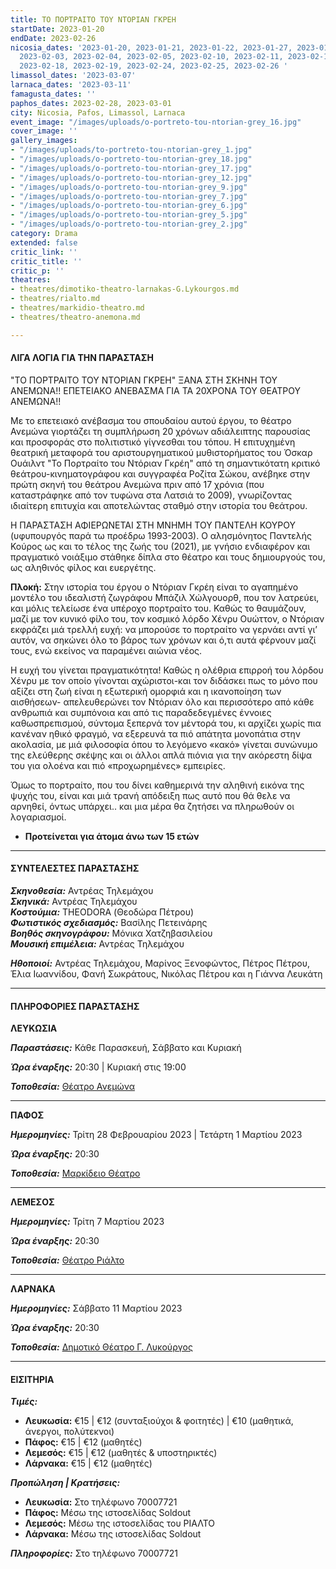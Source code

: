 ```yaml
---
title: ΤΟ ΠΟΡΤΡΑΙΤΟ ΤΟΥ ΝΤΟΡΙΑΝ ΓΚΡΕΗ
startDate: 2023-01-20
endDate: 2023-02-26
nicosia_dates: '2023-01-20, 2023-01-21, 2023-01-22, 2023-01-27, 2023-01-28, 2023-01-29,
  2023-02-03, 2023-02-04, 2023-02-05, 2023-02-10, 2023-02-11, 2023-02-12, 2023-02-17,
  2023-02-18, 2023-02-19, 2023-02-24, 2023-02-25, 2023-02-26 '
limassol_dates: '2023-03-07'
larnaca_dates: '2023-03-11'
famagusta_dates: ''
paphos_dates: 2023-02-28, 2023-03-01
city: Nicosia, Pafos, Limassol, Larnaca
event_image: "/images/uploads/o-portreto-tou-ntorian-grey_16.jpg"
cover_image: ''
gallery_images:
- "/images/uploads/to-portreto-tou-ntorian-grey_1.jpg"
- "/images/uploads/o-portreto-tou-ntorian-grey_18.jpg"
- "/images/uploads/o-portreto-tou-ntorian-grey_17.jpg"
- "/images/uploads/o-portreto-tou-ntorian-grey_12.jpg"
- "/images/uploads/o-portreto-tou-ntorian-grey_9.jpg"
- "/images/uploads/o-portreto-tou-ntorian-grey_7.jpg"
- "/images/uploads/o-portreto-tou-ntorian-grey_6.jpg"
- "/images/uploads/o-portreto-tou-ntorian-grey_5.jpg"
- "/images/uploads/o-portreto-tou-ntorian-grey_2.jpg"
category: Drama
extended: false
critic_link: ''
critic_title: ''
critic_p: ''
theatres:
- theatres/dimotiko-theatro-larnakas-G.Lykourgos.md
- theatres/rialto.md
- theatres/markidio-theatro.md
- theatres/theatro-anemona.md

---
```

#### ΛΙΓΑ ΛΟΓΙΑ ΓΙΑ ΤΗΝ ΠΑΡΑΣΤΑΣΗ

"ΤΟ ΠΟΡΤΡΑΙΤΟ ΤΟΥ ΝΤΟΡΙΑΝ ΓΚΡΕΗ" ΞΑΝΑ ΣΤΗ ΣΚΗΝΗ ΤΟΥ ΑΝΕΜΩΝΑ!! ΕΠΕΤΕΙΑΚΟ ΑΝΕΒΑΣΜΑ ΓΙΑ ΤΑ 20ΧΡΟΝΑ ΤΟΥ ΘΕΑΤΡΟΥ ΑΝΕΜΩΝΑ!!

Με το επετειακό ανέβασμα του σπουδαίου αυτού έργου, το θέατρο Ανεμώνα γιορτάζει τη συμπλήρωση 20 χρόνων αδιάλειπτης παρουσίας και προσφοράς στο πολιτιστικό γίγνεσθαι του τόπου. Η επιτυχημένη θεατρική μεταφορά του αριστουργηματικού μυθιστορήματος του Όσκαρ Ουάιλντ "Το Πορτραίτο του Ντόριαν Γκρέη" από τη σημαντικότατη κριτικό θεάτρου-κινηματογράφου και συγγραφέα Ροζίτα Σώκου, ανέβηκε στην πρώτη σκηνή του θεάτρου Ανεμώνα πριν από 17 χρόνια (που καταστράφηκε από τον τυφώνα στα Λατσιά το 2009), γνωρίζοντας ιδιαίτερη επιτυχία και αποτελώντας σταθμό στην ιστορία του θεάτρου.

Η ΠΑΡΑΣΤΑΣΗ ΑΦΙΕΡΩΝΕΤΑΙ ΣΤΗ ΜΝΗΜΗ ΤΟΥ ΠΑΝΤΕΛΗ ΚΟΥΡΟΥ (υφυπουργός παρά τω προέδρω 1993-2003). Ο αλησμόνητος Παντελής Κούρος ως και το τέλος της ζωής του (2021), με γνήσιο ενδιαφέρον και πραγματικό νοιάξιμο στάθηκε δίπλα στο θέατρο και τους δημιουργούς του, ως αληθινός φίλος και ευεργέτης.

**Πλοκή:** Στην ιστορία του έργου o Ντόριαν Γκρέη είναι το αγαπημένο μοντέλο του ιδεαλιστή ζωγράφου Μπάζιλ Χώλγουορθ, που τον λατρεύει, και μόλις τελείωσε ένα υπέροχο πορτραίτο του. Καθώς το θαυμάζουν, μαζί με τον κυνικό φίλο του, τον κοσμικό λόρδο Χένρυ Ουώττον, ο Ντόριαν εκφράζει μιά τρελλή ευχή: να μπορούσε το πορτραίτο να γερνάει αντί γι’ αυτόν, να σηκώνει όλο το βάρος των χρόνων και ό,τι αυτά φέρνουν μαζί τους, ενώ εκείνος να παραμένει αιώνια νέος.

Η ευχή του γίνεται πραγματικότητα! Καθώς η ολέθρια επιρροή του λόρδου Χένρυ με τον οποίο γίνονται αχώριστοι-και τον διδάσκει πως το μόνο που αξίζει στη ζωή είναι η εξωτερική ομορφιά και η ικανοποίηση των αισθήσεων- απελευθερώνει τον Ντόριαν όλο και περισσότερο από κάθε ανθρωπιά και συμπόνοια και από τις παραδεδεγμένες έννοιες καθωσπρεπισμού, σύντομα ξεπερνά τον μέντορά του, κι αρχίζει χωρίς πια κανέναν ηθικό φραγμό, να εξερευνά τα πιό απάτητα μονοπάτια στην ακολασία, με μιά φιλοσοφία όπου το λεγόμενο «κακό» γίνεται συνώνυμο της ελεύθερης σκέψης και οι άλλοι απλά πιόνια για την ακόρεστη δίψα του για ολοένα και πιό «προχωρημένες» εμπειρίες.

Όμως το πορτραίτο, που του δίνει καθημερινά την αληθινή εικόνα της ψυχής του, είναι και μιά τρανή απόδειξη πως αυτό που θά θελε να αρνηθεί, όντως υπάρχει.. και μια μέρα θα ζητήσει να πληρωθούν οι λογαριασμοί.

* **Προτείνεται για άτομα άνω των 15 ετών**

***

#### ΣΥΝΤΕΛΕΣΤΕΣ ΠΑΡΑΣΤΑΣΗΣ

**_Σκηνοθεσία:_** Αντρέας Τηλεμάχου  
**_Σκηνικά:_** Αντρέας Τηλεμάχου  
**_Κοστούμια:_** THEODORA (Θεοδώρα Πέτρου)  
**_Φωτιστικός σχεδιασμός:_** Βασίλης Πετεινάρης  
**_Βοηθός σκηνογράφου:_** Μόνικα Χατζηβασιλείου  
**_Μουσική επιμέλεια:_** Αντρέας Τηλεμάχου

**_Ηθοποιοί:_** Αντρέας Τηλεμάχου, Μαρίνος Ξενοφώντος, Πέτρος Πέτρου, Έλια Ιωαννίδου, Φανή Σωκράτους, Νικόλας Πέτρου και η Γιάννα Λευκάτη

***

#### ΠΛΗΡΟΦΟΡΙΕΣ ΠΑΡΑΣΤΑΣΗΣ

**ΛΕΥΚΩΣΙΑ**

**_Παραστάσεις:_** Κάθε Παρασκευή, Σάββατο και Κυριακή

**_Ώρα έναρξης:_** 20:30 | Κυριακή στις 19:00

**_Τοποθεσία:_** [Θέατρο Ανεμώνα](?#map)

***

**ΠΑΦΟΣ**

**_Ημερομηνίες:_** Τρίτη 28 Φεβρουαρίου 2023 | Τετάρτη 1 Μαρτίου 2023

**_Ώρα έναρξης:_** 20:30

**_Τοποθεσία:_** [Μαρκίδειο Θέατρο](?#map)

***

**ΛΕΜΕΣΟΣ**

**_Ημερομηνίες:_** Τρίτη 7 Μαρτίου 2023

**_Ώρα έναρξης:_** 20:30

**_Τοποθεσία:_** [Θέατρο Ριάλτο](?#map)

***

**ΛΑΡΝΑΚΑ**

**_Ημερομηνίες:_** Σάββατο 11 Μαρτίου 2023

**_Ώρα έναρξης:_** 20:30

**_Τοποθεσία:_** [Δημοτικό Θέατρο Γ. Λυκούργος](?#map)

***

#### ΕΙΣΙΤΗΡΙΑ

**_Τιμές:_**

* **Λευκωσία:**  €15 | €12 (συνταξιούχοι & φοιτητές) | €10 (μαθητικά, άνεργοι, πολύτεκνοι)
* **Πάφος:** €15 | €12 (μαθητές)
* **Λεμεσός:** €15 | €12 (μαθητές & υποστηρικτές)
* **Λάρνακα:** €15 | €12 (μαθητές)

**_Προπώληση | Κρατήσεις:_** 

* **Λευκωσία:** Στο τηλέφωνο 70007721
* **Πάφος:** Μέσω της ιστοσελίδας Soldout
* **Λεμεσός:** Μέσω της ιστοσελίδας του ΡΙΑΛΤΟ
* **Λάρνακα:** Μέσω της ιστοσελίδας Soldout

**_Πληροφορίες:_** Στο τηλέφωνο 70007721 